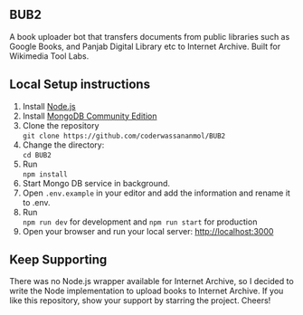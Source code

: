 ## BUB2
A book uploader bot that transfers documents from public libraries such as Google Books, and Panjab Digital Library etc to Internet Archive. Built for Wikimedia Tool Labs.

## Local Setup instructions
1. Install [Node.js](https://nodejs.org/en/download/)
2. Install [MongoDB Community Edition](https://docs.mongodb.com/manual/installation/#mongodb-community-edition-installation-tutorials)
3. Clone the repository
<br />`git clone https://github.com/coderwassananmol/BUB2`
4. Change the directory:
<br />`cd BUB2`
5. Run <br /> `npm install`
6. Start Mongo DB service in background.
7. Open `.env.example` in your editor and add the information and rename it to .env.
8. Run <br /> `npm run dev` for development and `npm run start` for production
9. Open your browser and run your local server: [http://localhost:3000](http://localhost:3000)

## Keep Supporting
There was no Node.js wrapper available for Internet Archive, so I decided to write the Node implementation to upload books to Internet Archive. If you like this repository, show your support by starring the project. Cheers!
